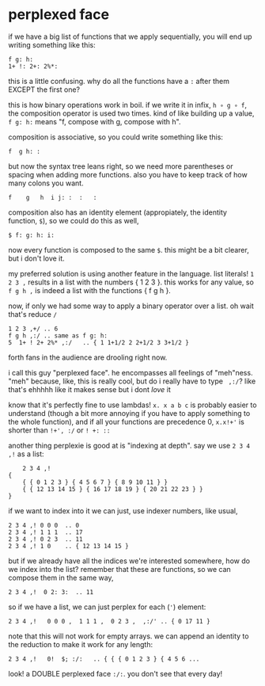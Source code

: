 # perplexed face
if we have a big list of functions that we apply sequentially, you will end up writing something like this:

```
f g: h:
1+ !: 2+: 2%*:
```

this is a little confusing. why do all the functions have a `:` after them EXCEPT the first one? 

this is how binary operations work in boil. if we write it in infix, `h ∘ g ∘ f`, the composition operator is used two times. kind of like building up a value, `f g: h:` means "f, compose with g, compose with h". 

composition is associative, so you could write something like this:
```
f  g h: :
```
but now the syntax tree leans right, so we need more parentheses or spacing when adding more functions. also you have to keep track of how many colons you want.
```
f    g   h  i j: :  :   :
```

composition also has an identity element (appropiately, the identity function, `$`), so we could do this as well,
```
$ f: g: h: i:
```
now every function is composed to the same `$`. this might be a bit clearer, but i don't love it.

my preferred solution is using another feature in the language. list literals! `1 2 3 ,` results in a list with the numbers { 1 2 3 }. this works for any value, so `f g h ,` is indeed a list with the functions { f g h }.

now, if only we had some way to apply a binary operator over a list. oh wait that's reduce `/`

```
1 2 3 ,+/ .. 6
f g h ,:/ .. same as f g: h:
5  1+ ! 2+ 2%* ,:/   .. { 1 1+1/2 2 2+1/2 3 3+1/2 }
```

forth fans in the audience are drooling right now.

i call this guy "perplexed face". he encompasses all feelings of "meh"ness. "meh" because, like, this is really cool, but do i really have to type ` ,:/`? like that's ehhhhh like it makes sense but i dont _love_ it

know that it's perfectly fine to use lambdas! `x. x a b c` is probably easier to understand (though a bit more annoying if you have to apply something to the whole function), and if all your functions are precedence 0, `x.x!+'` is shorter than `!+', :/` or `! +: ::`

another thing perplexie is good at is "indexing at depth". say we use `2 3 4 ,!` as a list:
```
    2 3 4 ,!
{
    { { 0 1 2 3 } { 4 5 6 7 } { 8 9 10 11 } }
    { { 12 13 14 15 } { 16 17 18 19 } { 20 21 22 23 } }
}
```
if we want to index into it we can just, use indexer numbers, like usual,

```
2 3 4 ,! 0 0 0  .. 0
2 3 4 ,! 1 1 1  .. 17
2 3 4 ,! 0 2 3  .. 11
2 3 4 ,! 1 0    .. { 12 13 14 15 }
```

but if we already have all the indices we're interested somewhere, how do we index into the list? remember that these are functions, so we can compose them in the same way,
```
2 3 4 ,!  0 2: 3:  .. 11
```
so if we have a list, we can just perplex for each (`'`) element:
```
2 3 4 ,!   0 0 0 ,  1 1 1 ,  0 2 3 ,  ,:/' .. { 0 17 11 }
```
note that this will not work for empty arrays. we can append an identity to the reduction to make it work for any length:

```
2 3 4 ,!   0!  $; :/:   .. { { { 0 1 2 3 } { 4 5 6 ...
```

look! a DOUBLE perplexed face `:/:`. you don't see that every day!